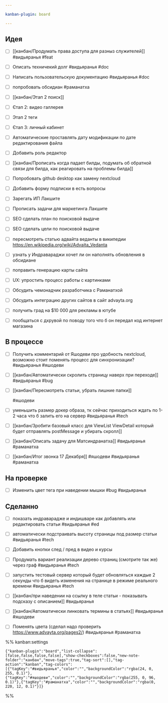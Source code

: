 ```yaml
---

kanban-plugin: board

---
```


## Идея

- [ ] [[канбан/Продумать права доступа для разныз служителей]]
	#видьяранья #feat
- [ ] Описать техничекий долг
	#видьяранья #doc
- [ ] Написать пользовательскую документацию 
	#видьяранья #doc
- [ ] попробовать обсидиан
	#раманатха
- [ ] [[канбан/Этап 2 поиск]]
- [ ] Єтап 2: видео галлерея
- [ ] Этап 2 теги
- [ ] Єтап 3: личный кабинет
- [ ] Автоматические проставлять дату модификации по дате редактирования файла
- [ ] Добавить роль редактор
- [ ] [[канбан/Прописать когда падает билды, подумать об обратной связи для билда, как реагировать на проблемы билда]]
- [ ] Попробовать github desktop как замену nextcloud
- [ ] Добавить форму подписки в есть вопросы
- [ ] Зарегать ИП Лакшите
- [ ] Прописать задачи для маркетинга Лакшите
- [ ] SEO сделать план по поисковой выдаче
- [ ] SEO сделать цели по поисковой выдаче
- [ ] пересмотреть статью адвайта веданты в википедии https://en.wikipedia.org/wiki/Advaita_Vedanta
- [ ] узнать  у Индравараджи хочет ли он наполнять обновления в обсидиане
- [ ] поправить генерацию карты сайта
- [ ] UX: упростить процесс работы с картинками
- [ ] Обсудить чемонадчик разработчика с Раманатхой
- [ ] Обсудить интеграцию других сайтов в сайт advayta.org
- [ ] получить град на $10 000 для рекламы в ютубе
- [ ] пообщаться с дхрувой по поводу того что б он передал код интернет магазина


## В процессе

- [ ] Получить комментарий от Яшодеви про удобность nextcloud, возможно стоит поменять процесс для синхронизации?
	#видьяранья #яшодеви
- [ ] [[канбан/Автоматически скролить страницу наверх при переходе]]
	#видьяранья #bug
- [ ] [[канбан/Пересмотреть статьи, убрать лишние папки]]
	
	#яшодеви
- [ ] уменьшить размер докер образа, тк сейчас приходиться ждать по 1-2 часа что б залить его на сервер
	#видьяранья #tech
- [ ] [[канбан/Зробити базовый класс для ViewList ViewDetail который будет отправлять postMessage и убирать скролл]]
- [ ] [[канбан/Описать задачу для Матсиндранатха]]
	#видьяранья #раманатха
- [ ] [[канбан/Итог звонка 17 Декабря]]
	#яшодеви #видьяранья #раманатха


## На проверке

- [ ] Изменить цвет тега при наведении мышки
	#bug #видьяранья


## Сделанно

- [ ] показать индраварадже и индишваре как добавлять или редактировать статьи
	#видьяранья #ed
- [ ] автоматически подстраивать высоту страницы под размер статьи
	#видьяранья #tech
- [ ] Добавить кнопки след / пред в видео и курсы
- [ ] Продумать вариант реализации дерево страниц (смотрите так же) через граф
	#видьяранья #tech
- [ ] запустить тестовый сервер который будет обновляться каждые 2 секунды что б видеть изменения на странице в режиме реального времени
	#видьяранья #tech
- [ ] [[канбан/при наведении на ссылку в теле статьи - показывать подсказу с описанием]]
	#видьяранья
- [ ] [[канбан/Автоматически линковать термины в статьях]]
	#видьяранья
	#яшодеви
- [ ] Поменять цвета (сделал надо проверить https://www.advayta.org/pages2/)
	#видьяранья #раманатха




%% kanban:settings
```
{"kanban-plugin":"board","list-collapse":[false,false,false,false],"show-checkboxes":false,"new-note-folder":"канбан","move-tags":true,"tag-sort":[],"tag-action":"kanban","tag-colors":[{"tagKey":"#видьяранья","color":"","backgroundColor":"rgba(24, 0, 255, 0.1)"},{"tagKey":"#яшодеви","color":"","backgroundColor":"rgba(255, 0, 96, 0.1)"},{"tagKey":"#раманатха","color":"","backgroundColor":"rgba(0, 220, 12, 0.1)"}]}
```
%%